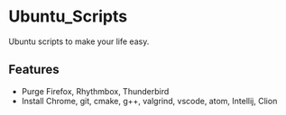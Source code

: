 # Ubuntu_Scripts
Ubuntu scripts to make your life easy.

## Features 
* Purge Firefox, Rhythmbox, Thunderbird
* Install Chrome, git, cmake, g++, valgrind, vscode, atom, Intellij, Clion
